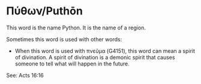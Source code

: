 # Πύθων/Puthōn
This word is the name Python. It is the name of a region.

Sometimes this word is used with other words:

* When this word is used with πνεῦμα (G4151), this word can mean a spirit of divination. A spirit of divination is a demonic spirit that causes someone to tell what will happen in the future.

See: Acts 16:16
